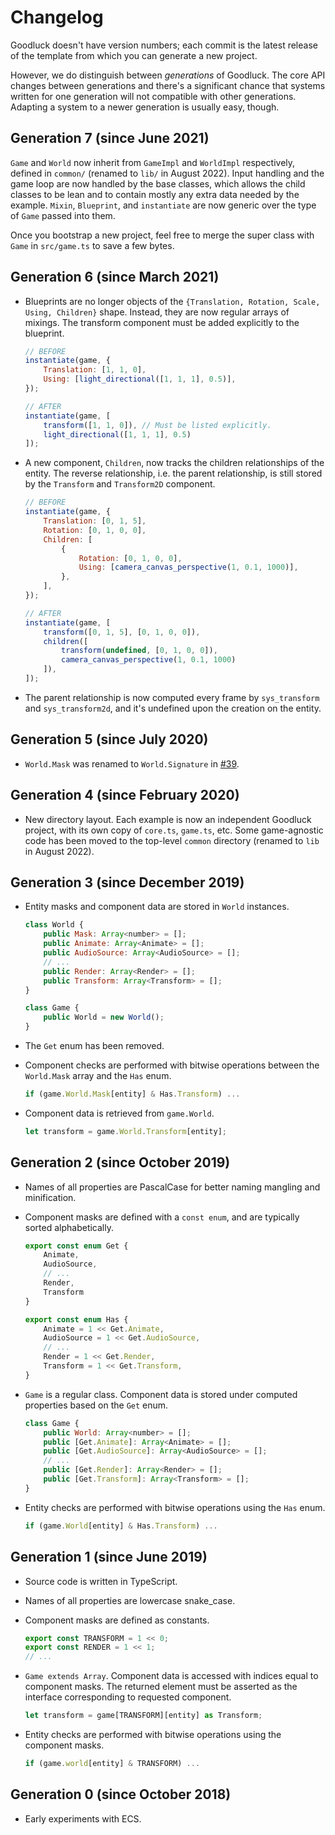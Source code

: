 # Changelog

Goodluck doesn't have version numbers; each commit is the latest release of the template from which you can generate a new project.

However, we do distinguish between _generations_ of Goodluck. The core API changes between generations and there's a significant chance that systems written for one generation will not compatible with other generations. Adapting a system to a newer generation is usually easy, though.

## Generation 7 (since June 2021)

`Game` and `World` now inherit from `GameImpl` and `WorldImpl` respectively, defined in `common/` (renamed to `lib/` in August 2022). Input handling and the game loop are now handled by the base classes, which allows the child classes to be lean and to contain mostly any extra data needed by the example. `Mixin`, `Blueprint`, and `instantiate` are now generic over the type of `Game` passed into them.

Once you bootstrap a new project, feel free to merge the super class with `Game` in `src/game.ts` to save a few bytes.

## Generation 6 (since March 2021)

- Blueprints are no longer objects of the `{Translation, Rotation, Scale, Using, Children}` shape. Instead, they are now regular arrays of mixings. The transform component must be added explicitly to the blueprint.

    ```js
    // BEFORE
    instantiate(game, {
        Translation: [1, 1, 0],
        Using: [light_directional([1, 1, 1], 0.5)],
    });

    // AFTER
    instantiate(game, [
        transform([1, 1, 0]), // Must be listed explicitly.
        light_directional([1, 1, 1], 0.5)
    ]);
    ```

- A new component, `Children`, now tracks the children relationships of the entity. The reverse relationship, i.e. the parent relationship, is still stored by the `Transform` and `Transform2D` component.

    ```js
    // BEFORE
    instantiate(game, {
        Translation: [0, 1, 5],
        Rotation: [0, 1, 0, 0],
        Children: [
            {
                Rotation: [0, 1, 0, 0],
                Using: [camera_canvas_perspective(1, 0.1, 1000)],
            },
        ],
    });

    // AFTER
    instantiate(game, [
        transform([0, 1, 5], [0, 1, 0, 0]),
        children([
            transform(undefined, [0, 1, 0, 0]),
            camera_canvas_perspective(1, 0.1, 1000)
        ]),
    ]);
    ```

- The parent relationship is now computed every frame by `sys_transform` and `sys_transform2d`, and it's undefined upon the creation on the entity.

## Generation 5 (since July 2020)

- `World.Mask` was renamed to `World.Signature` in [#39](https://github.com/piesku/goodluck/issues/39).

## Generation 4 (since February 2020)

- New directory layout. Each example is now an independent Goodluck project, with its own copy of `core.ts`, `game.ts`, etc. Some game-agnostic code has been moved to the top-level `common` directory (renamed to `lib` in August 2022).

## Generation 3 (since December 2019)

- Entity masks and component data are stored in `World` instances.

    ```js
    class World {
        public Mask: Array<number> = [];
        public Animate: Array<Animate> = [];
        public AudioSource: Array<AudioSource> = [];
        // ...
        public Render: Array<Render> = [];
        public Transform: Array<Transform> = [];
    }

    class Game {
        public World = new World();
    }
    ```

- The `Get` enum has been removed.

- Component checks are performed with bitwise operations between the `World.Mask` array and the `Has` enum.

    ```js
    if (game.World.Mask[entity] & Has.Transform) ...
    ```

- Component data is retrieved from `game.World`.

    ```js
    let transform = game.World.Transform[entity];
    ```

## Generation 2 (since October 2019)

- Names of all properties are PascalCase for better naming mangling and minification.

- Component masks are defined with a `const enum`, and are typically sorted alphabetically.

    ```js
    export const enum Get {
        Animate,
        AudioSource,
        // ...
        Render,
        Transform
    }

    export const enum Has {
        Animate = 1 << Get.Animate,
        AudioSource = 1 << Get.AudioSource,
        // ...
        Render = 1 << Get.Render,
        Transform = 1 << Get.Transform,
    }
    ```

- `Game` is a regular class. Component data is stored under computed properties based on the `Get` enum.

    ```js
    class Game {
        public World: Array<number> = [];
        public [Get.Animate]: Array<Animate> = [];
        public [Get.AudioSource]: Array<AudioSource> = [];
        // ...
        public [Get.Render]: Array<Render> = [];
        public [Get.Transform]: Array<Transform> = [];
    }
    ```

- Entity checks are performed with bitwise operations using the `Has` enum.

    ```js
    if (game.World[entity] & Has.Transform) ...
    ```

## Generation 1 (since June 2019)

- Source code is written in TypeScript.

- Names of all properties are lowercase snake_case.

- Component masks are defined as constants.

    ```js
    export const TRANSFORM = 1 << 0;
    export const RENDER = 1 << 1;
    // ...
    ```

- `Game extends Array`. Component data is accessed with indices equal to component masks. The returned element must be asserted as the interface corresponding to requested component.

    ```js
    let transform = game[TRANSFORM][entity] as Transform;
    ```

- Entity checks are performed with bitwise operations using the component masks.

    ```js
    if (game.world[entity] & TRANSFORM) ...
    ```

## Generation 0 (since October 2018)

- Early experiments with ECS.
